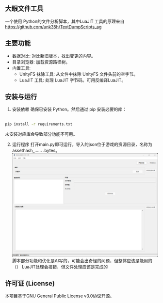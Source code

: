 ## 大眼文件工具 
一个使用 Python的文件分析脚本，其中LuaJIT 工具的原理来自 https://github.com/unk35h/TextDumpScripts_ag

## 主要功能
- 数据对比: 对比新旧版本，找出变更的内容。
- 目录浏览器: 加载资源路径树。
- 内置工具:
	- UnityFS 抹除工具: 从文件中抹除 UnityFS 文件头前的空字节。
	- LuaJIT 工具: 处理 LuaJIT 字节码。可用反编译LuaJIT。
	
## 安装与运行
1.  安装依赖
确保已安装 Python。然后通过 pip 安装必要的库：
 ```bash

pip install -r requirements.txt
 ```
 未安装对应库会导致部分功能不可用。
 
2.  运行程序
打开main.py即可运行。导入的json位于游戏的资源目录，名称为assethash_...... .bytes。
![](https://github.com/fengye-xiye/Aether-Gazer-Asset-Tool/blob/main/main.jpg)
脚本部分功能和优化是AI写的，可能会出奇怪的问题，但整体应该是能用的（）
LuaJIT处理会报错，但文件处理应该是完成的

## 许可证 (License)
本项目基于GNU General Public License v3.0协议开源。